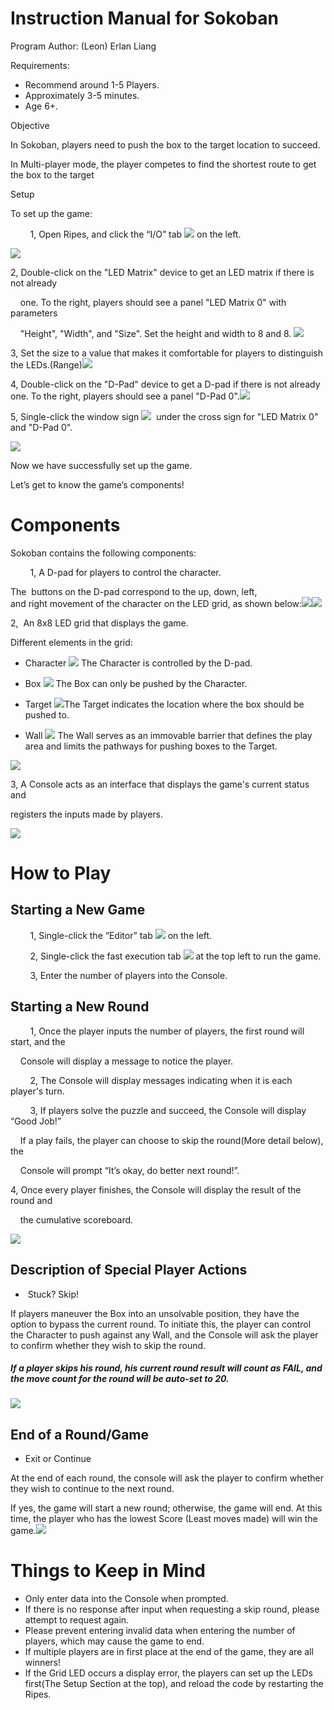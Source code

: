 # Instruction Manual for Sokoban

Program Author: (Leon) Erlan Liang

Requirements:

*   Recommend around 1-5 Players.
*   Approximately 3-5 minutes.
*   Age 6+.

Objective

In Sokoban, players need to push the box to the target location to succeed.

In Multi-player mode, the player competes to find the shortest route to get the box to the target

Setup

To set up the game:

        1, Open Ripes, and click the “I/O” tab ![](images/image12.png) on the left.

![](images/image5.png)

2, Double-click on the "LED Matrix" device to get an LED matrix if there is not already

    one. To the right, players should see a panel "LED Matrix 0" with parameters

    "Height", "Width", and "Size". Set the height and width to 8 and 8. ![](images/image17.png)

3, Set the size to a value that makes it comfortable for players to distinguish
the LEDs.(Range)![](images/image10.png)

4, Double-click on the "D-Pad" device to get a D-pad if there is not already
one. To the right, players should see a panel "D-Pad 0".![](images/image2.png)

5, Single-click the window sign ![](images/image7.png)  under the cross sign for "LED Matrix 0" and "D-Pad 0".

![](images/image14.png)

Now we have successfully set up the game.

Let’s get to know the game’s components!

Components
==========

Sokoban contains the following components:

        1, A D-pad for players to control the character.

The  buttons on the D-pad correspond to the up, down, left, and right movement of the character on the LED grid, as shown below:![](images/image9.png)![](images/image13.png)

2,  An 8x8 LED grid that displays the game.

Different elements in the grid:

- Character ![](images/image18.png) The Character is controlled by the D-pad.



- Box ![](images/image3.png) The Box can only be pushed by the Character.


- Target ![](images/image15.png)The Target indicates the location where the box should be pushed to.

- Wall ![](images/image19.png) The Wall serves as an immovable barrier that defines the play area and limits the pathways for pushing boxes to the Target.

![](images/image6.png)

3, A Console acts as an interface that displays the game's current status and

registers the inputs made by players.

![](images/image20.png)

How to Play
===========

Starting a New Game
-------------------

        1, Single-click the “Editor” tab ![](images/image8.png) on the left.

        2, Single-click the fast execution tab ![](images/image1.png) at the top left to run the game.

        3, Enter the number of players into the Console.

Starting a New Round
--------------------

        1, Once the player inputs the number of players, the first round will start, and the

    Console will display a message to notice the player.

        2, The Console will display messages indicating when it is each player's turn.

        3, If players solve the puzzle and succeed, the Console will display “Good Job!”

    If a play fails, the player can choose to skip the round(More detail below), the

    Console will prompt “It’s okay, do better next round!”.

4, Once every player finishes, the Console will display the result of the round and

    the cumulative scoreboard.

![](images/image11.png)

Description of Special Player Actions
-------------------------------------

*    Stuck? Skip!

If players maneuver the Box into an unsolvable position, they have the option to bypass the current round. To initiate this, the player can control the Character to push against any Wall, and the Console will ask the player to confirm whether they wish to skip the round.

##### If a player skips his round, his current round result will count as FAIL, and the move count for the round will be auto-set to 20.

![](images/image16.png)

End of a Round/Game
-------------------

*   Exit or Continue

At the end of each round, the console will ask the player to confirm whether they wish to continue to the next round.

If yes, the game will start a new round; otherwise, the game will end. At this time, the player who has the lowest Score (Least moves made) will win the game.![](images/image4.png)

Things to Keep in Mind
======================

*   Only enter data into the Console when prompted.
*   If there is no response after input when requesting a skip round, please attempt to request again.
*   Please prevent entering invalid data when entering the number of players, which may cause the game to end.
*   If multiple players are in first place at the end of the game, they are all winners!
*   If the Grid LED occurs a display error, the players can set up the LEDs first(The Setup Section at the top), and reload the code by restarting the Ripes.